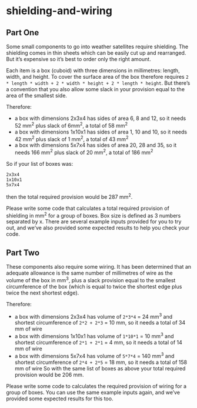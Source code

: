 # shielding-and-wiring

## Part One

Some small components to go into weather satellites require shielding.  The shielding comes in thin sheets which can be easily cut up and rearranged.  But it’s expensive so it’s best to order only the right amount.

Each item is a box (cuboid) with three dimensions in millimetres: length, width, and height.  To cover the surface area of the box therefore requires `2 * length * width + 2 * width * height + 2 * length * height`.  But there’s a convention that you also allow some slack in your provision equal to the area of the smallest side.

Therefore:
* a box with dimensions 2x3x4 has sides of area 6, 8 and 12, so it needs 52 mm<sup>2</sup> plus slack of 6mm<sup>2</sup>, a total of 58 mm<sup>2</sup>
* a box with dimensions 1x10x1 has sides of area 1, 10 and 10, so it needs 42 mm<sup>2</sup> plus slack of 1 mm<sup>2</sup>, a total of 43 mm<sup>2</sup>
* a box with dimensions 5x7x4 has sides of area 20, 28 and 35, so it needs 166 mm<sup>2</sup> plus slack of 20 mm<sup>2</sup>, a total of 186 mm<sup>2</sup>

So if your list of boxes was:

```
2x3x4
1x10x1
5x7x4
```

then the total required provision would be 287 mm<sup>2</sup>.

Please write some code that calculates a total required provision of shielding in mm<sup>2</sup> for a group of boxes.  Box size is defined as 3 numbers separated by x.  There are several example inputs provided for you to try out, and we’ve also provided some expected results to help you check your code.

## Part Two

These components also require some wiring.  It has been determined that an adequate allowance is the same number of millimetres of wire as the volume of the box in mm<sup>3</sup>, plus a slack provision equal to the smallest circumference of the box (which is equal to twice the shortest edge plus twice the next shortest edge).

Therefore:
* a box with dimensions 2x3x4 has volume of `2*3*4` = 24 mm<sup>3</sup> and shortest circumference of `2*2 + 2*3` = 10 mm, so it needs a total of 34 mm of wire
* a box with dimensions 1x10x1 has volume of `1*10*1` = 10 mm<sup>3</sup> and shortest circumference of `2*1 + 2*1` = 4 mm, so it needs a total of 14 mm of wire
* a box with dimensions 5x7x4 has volume of `5*7*4` = 140 mm<sup>3</sup> and shortest circumference of `2*4 + 2*5` = 18 mm, so it needs a total of 158 mm of wire
So with the same list of boxes as above your total required provision would be 206 mm.

Please write some code to calculates the required provision of wiring for a group of boxes.  You can use the same example inputs again, and we’ve provided some expected results for this too.
